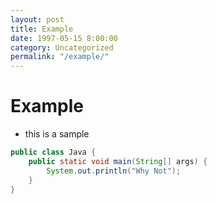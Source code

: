 ```yaml
---
layout: post
title: Example
date: 1997-05-15 8:00:00
category: Uncategorized
permalink: "/example/"
---
```


# Example
- this is a sample

``` java
public class Java {
    public static void main(String[] args) {
        System.out.println("Why Not");
    }
}
```